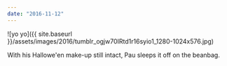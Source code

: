 ```yaml
---
date: "2016-11-12"
---
```


![yo yo]({{ site.baseurl }}/assets/images/2016/tumblr_ogjw70IRtd1r16syio1_1280-1024x576.jpg)

With his Hallowe'en make-up still intact, Pau sleeps it off on the beanbag.
